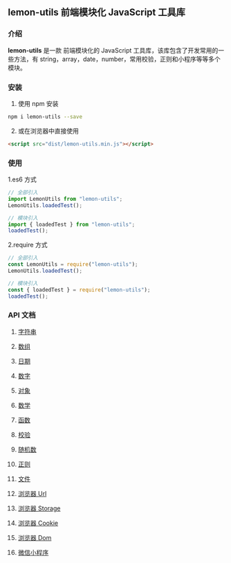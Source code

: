 ## lemon-utils 前端模块化 JavaScript 工具库

### 介绍

**lemon-utils** 是一款 前端模块化的 JavaScript 工具库，该库包含了开发常用的一些方法，有 string，array，date，number，常用校验，正则和小程序等等多个模块。

### 安装

1.  使用 npm 安装

```bash
npm i lemon-utils --save
```

2.  或在浏览器中直接使用

```html
<script src="dist/lemon-utils.min.js"></script>
```

### 使用

1.es6 方式

```javascript
// 全部引入
import LemonUtils from "lemon-utils";
LemonUtils.loadedTest();

// 模块引入
import { loadedTest } from "lemon-utils";
loadedTest();
```

2.require 方式

```javascript
// 全部引入
const LemonUtils = require("lemon-utils");
LemonUtils.loadedTest();

// 模块引入
const { loadedTest } = require("lemon-utils");
loadedTest();
```

### API 文档

1. [字符串](https://gitee.com/qq1020431880/lemon-utils/blob/master/doc/string.md)

2. [数组](https://gitee.com/qq1020431880/lemon-utils/blob/master/doc/array.md)

3. [日期](https://gitee.com/qq1020431880/lemon-utils/blob/master/doc/date.md)

4. [数字](https://gitee.com/qq1020431880/lemon-utils/blob/master/doc/number.md)

5. [对象](https://gitee.com/qq1020431880/lemon-utils/blob/master/doc/object.md)

6. [数学](https://gitee.com/qq1020431880/lemon-utils/blob/master/doc/math.md)

7. [函数](https://gitee.com/qq1020431880/lemon-utils/blob/master/doc/function.md)

8. [校验](https://gitee.com/qq1020431880/lemon-utils/blob/master/doc/validate.md)

9. [随机数](https://gitee.com/qq1020431880/lemon-utils/blob/master/doc/random.md)

10. [正则](https://gitee.com/qq1020431880/lemon-utils/blob/master/doc/regex.md)

11. [文件](https://gitee.com/qq1020431880/lemon-utils/blob/master/doc/file.md)

12. [浏览器 Url](https://gitee.com/qq1020431880/lemon-utils/blob/master/doc/browser-url.md)

13. [浏览器 Storage](https://gitee.com/qq1020431880/lemon-utils/blob/master/doc/browser-storage.md)

14. [浏览器 Cookie](https://gitee.com/qq1020431880/lemon-utils/blob/master/doc/browser-cookie.md)

15. [浏览器 Dom](https://gitee.com/qq1020431880/lemon-utils/blob/master/doc/browser-dom.md)

16. [微信小程序](https://gitee.com/qq1020431880/lemon-utils/blob/master/doc/xcx.md)
